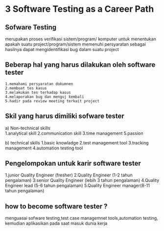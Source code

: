 # 3 Software Testing as a Career Path

## Sofware Testing
merupakan proses verifikasi sistem/program/ komputer untuk
menentukan apakah suatu project/program/sistem memenuhi persyaratan
sebagai hasilnya dapat mengidentifikasi bug dalam suatu project 

## Beberap hal yang harus dilakukan oleh software tester
    1.memahami persyaratan dokumnen
    2.membuat tes kasus
    3.melakukan tes terhadap kasus
    4.melaporakan bug dan menguj kembali
    5.hadir pada review meeting terkait project

## Skil yang harus dimiliki sofware tester
a) Non-technical skills               
   1.analytical skill 
   2.communication skill 
   3.time management 
   5.passion

b) technical skills
   1.basic knowladge 
   2.test management tool
   3.tracking management
   4.automation testing tool

## Pengelompokan untuk karir software tester
1.junior Quality Engineer (fresher)
2.Quality Engineer        (1-2 tahun pengalaman)
3.senior Quality Engineer (lebih 3 tahun pengalaman)
4.Quality Engineer lead   (5-6 tahun pengalaman)
5.Quality Engineer manager(8-11 tahun pengalaman)

## how to become software tester ?
menguasai sofware testing,test case managemnet tools,automation testing,
kemudian aplikasikan pada saat masuk dunia kerja 
